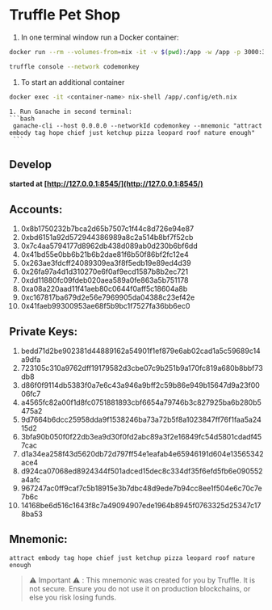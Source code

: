 # Truffle Pet Shop

1. In one terminal window run a Docker container:
```bash
docker run --rm --volumes-from=nix -it -v $(pwd):/app -w /app -p 3000:3000 -p 3001:3001 -p 8545:8545 nixos/nix nix-shell /app/.config/build.nix
```
```bash
truffle console --network codemonkey
```

1. To start an additional container
```bash
docker exec -it <container-name> nix-shell /app/.config/eth.nix
```
    1. Run Ganache in second terminal:
    ```bash
     ganache-cli --host 0.0.0.0 --networkId codemonkey --mnemonic "attract embody tag hope chief just ketchup pizza leopard roof nature enough"
     ```

## Develop 
__started at [http://127.0.0.1:8545/](http://127.0.0.1:8545/)__

## Accounts:
1. 0x8b1750232b7bca2d65b7507c1f44c8d726e94e87
1. 0xbd6151a92d572944386989a8c2a514b8bf7f52cb
1. 0x7c4aa5794177d8962db438d089ab0d230b6bf6dd
1. 0x41bd55e0bb6b21b6b2dae81f6b50f86bf2fc12e4
1. 0x263ae3fdcff24089309ea3f8f5edb19e89ed4d39
1. 0x26fa97a4d1d310270e6f0af9ecd1587b8b2ec721
1. 0xdd11880fc09fdeb020aea589a0fe863a5b751178
1. 0xa08a220aad11f41aeb80c0644f0aff5c18604a8b
1. 0xc167817ba679d2e56e7969905da04388c23ef42e
1. 0x41faeb99300953ae68f5b9bc1f7527fa36bb6ec0

## Private Keys:
1. bedd71d2be902381d44889162a54901f1ef879e6ab02cad1a5c59689c14a9dfa
1. 723105c310a9762dff19179582d3cbe07c9b251b9a170fc819a680b8bbf73db8
1. d86f0f9114db5383f0a7e6c43a946a9bff2c59b86e949b15647d9a23f0006fc7
1. a4565fc82a00f1d8fc0751881893cbf6654a79746b3c827925ba6b280b5475a2
1. 9d7664b6dcc25958dda9f1538246ba73a72b5f8a1023847ff76f1faa5a2415d2
1. 3bfa90b050f0f22db3ea9d30f0fd2abc89a3f2e16849fc54d5801cdadf457cac
1. d1a34ea258f43d5620db72d797ff54e1eafab4e65946191d604e13565342ace4
1. d924ca07068ed8924344f501adced15dec8c334df35f6efd5fb6e090552a4afc
1. 967247ac0ff9caf7c5b18915e3b7dbc48d9ede7b94cc8ee1f504e6c70c7e7b6c
1. 14168be6d516c1643f8c7a49094907ede1964b8945f0763325d25347c178ba53

## Mnemonic: 
```attract embody tag hope chief just ketchup pizza leopard roof nature enough```

> ⚠️  Important ⚠️  : This mnemonic was created for you by Truffle. It is not secure.
Ensure you do not use it on production blockchains, or else you risk losing funds.
